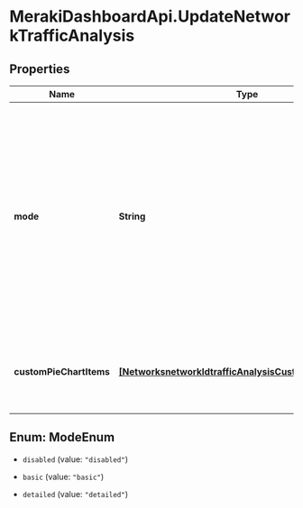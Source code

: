 # MerakiDashboardApi.UpdateNetworkTrafficAnalysis

## Properties
Name | Type | Description | Notes
------------ | ------------- | ------------- | -------------
**mode** | **String** |     The traffic analysis mode for the network. Can be one of 'disabled' (do not collect traffic types),     'basic' (collect generic traffic categories), or 'detailed' (collect destination hostnames).  | [optional] 
**customPieChartItems** | [**[NetworksnetworkIdtrafficAnalysisCustomPieChartItems]**](NetworksnetworkIdtrafficAnalysisCustomPieChartItems.md) | The list of items that make up the custom pie chart for traffic reporting. | [optional] 


<a name="ModeEnum"></a>
## Enum: ModeEnum


* `disabled` (value: `"disabled"`)

* `basic` (value: `"basic"`)

* `detailed` (value: `"detailed"`)




